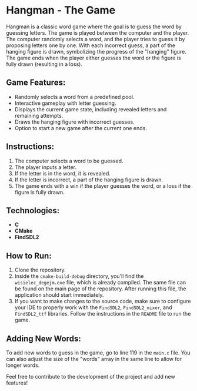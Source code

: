 # Hangman - The Game

Hangman is a classic word game where the goal is to guess the word by guessing letters. The game is played between the computer and the player. The computer randomly selects a word, and the player tries to guess it by proposing letters one by one. With each incorrect guess, a part of the hanging figure is drawn, symbolizing the progress of the "hanging" figure. The game ends when the player either guesses the word or the figure is fully drawn (resulting in a loss).

## Game Features:
- Randomly selects a word from a predefined pool.
- Interactive gameplay with letter guessing.
- Displays the current game state, including revealed letters and remaining attempts.
- Draws the hanging figure with incorrect guesses.
- Option to start a new game after the current one ends.

## Instructions:
1. The computer selects a word to be guessed.
2. The player inputs a letter.
3. If the letter is in the word, it is revealed.
4. If the letter is incorrect, a part of the hanging figure is drawn.
5. The game ends with a win if the player guesses the word, or a loss if the figure is fully drawn.

## Technologies:
- **C**
- **CMake**
- **FindSDL2**

## How to Run:
1. Clone the repository.
2. Inside the `cmake-build-debug` directory, you'll find the `wisielec_degejm.exe` file, which is already compiled. The same file can be found on the main page of the repository. After running this file, the application should start immediately.
3. If you want to make changes to the source code, make sure to configure your IDE to properly work with the `FindSDL2`, `FindSDL2_mixer`, and `FindSDL2_ttf` libraries. Follow the instructions in the `README` file to run the game.

## Adding New Words:
To add new words to guess in the game, go to line 119 in the `main.c` file. You can also adjust the size of the "words" array in the same line to allow for longer words.

Feel free to contribute to the development of the project and add new features!

